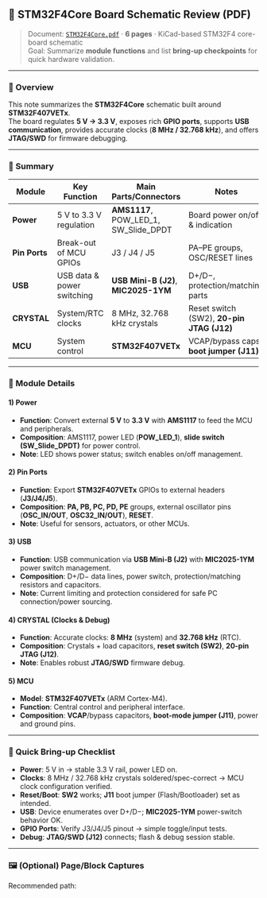 ## 📘 STM32F4Core Board Schematic Review (PDF)

> Document: [`STM32F4Core.pdf`](STM32F4-Demo-Board.pdf) · **6 pages** · KiCad-based STM32F4 core-board schematic  
> Goal: Summarize **module functions** and list **bring-up checkpoints** for quick hardware validation.

---

### 🔎 Overview
This note summarizes the **STM32F4Core** schematic built around **STM32F407VETx**.  
The board regulates **5 V → 3.3 V**, exposes rich **GPIO ports**, supports **USB communication**, provides accurate clocks (**8 MHz / 32.768 kHz**), and offers **JTAG/SWD** for firmware debugging.

---

### 🧭 Summary

| Module | Key Function | Main Parts/Connectors | Notes |
|---|---|---|---|
| **Power** | 5 V to 3.3 V regulation | **AMS1117**, POW_LED_1, SW_Slide_DPDT | Board power on/off & indication |
| **Pin Ports** | Break-out of MCU GPIOs | J3 / J4 / J5 | PA–PE groups, OSC/RESET lines |
| **USB** | USB data & power switching | **USB Mini-B (J2)**, **MIC2025-1YM** | D+/D−, protection/matching parts |
| **CRYSTAL** | System/RTC clocks | 8 MHz, 32.768 kHz crystals | Reset switch (SW2), **20-pin JTAG (J12)** |
| **MCU** | System control | **STM32F407VETx** | VCAP/bypass caps, **boot jumper (J11)** |

---

### 🧩 Module Details

#### 1) Power
- **Function**: Convert external **5 V** to **3.3 V** with **AMS1117** to feed the MCU and peripherals.  
- **Composition**: AMS1117, power LED (**POW_LED_1**), **slide switch (SW_Slide_DPDT)** for power control.  
- **Note**: LED shows power status; switch enables on/off management.

#### 2) Pin Ports
- **Function**: Export **STM32F407VETx** GPIOs to external headers (**J3/J4/J5**).  
- **Composition**: **PA, PB, PC, PD, PE** groups, external oscillator pins (**OSC_IN/OUT**, **OSC32_IN/OUT**), **RESET**.  
- **Note**: Useful for sensors, actuators, or other MCUs.

#### 3) USB
- **Function**: USB communication via **USB Mini-B (J2)** with **MIC2025-1YM** power switch management.  
- **Composition**: D+/D− data lines, power switch, protection/matching resistors and capacitors.  
- **Note**: Current limiting and protection considered for safe PC connection/power sourcing.

#### 4) CRYSTAL (Clocks & Debug)
- **Function**: Accurate clocks: **8 MHz** (system) and **32.768 kHz** (RTC).  
- **Composition**: Crystals + load capacitors, **reset switch (SW2)**, **20-pin JTAG (J12)**.  
- **Note**: Enables robust **JTAG/SWD** firmware debug.

#### 5) MCU
- **Model**: **STM32F407VETx** (ARM Cortex-M4).  
- **Function**: Central control and peripheral interface.  
- **Composition**: **VCAP**/bypass capacitors, **boot-mode jumper (J11)**, power and ground pins.

---

### 🧪 Quick Bring-up Checklist
- **Power**: 5 V in → stable 3.3 V rail, power LED on.  
- **Clocks**: 8 MHz / 32.768 kHz crystals soldered/spec-correct → MCU clock configuration verified.  
- **Reset/Boot**: **SW2** works; **J11** boot jumper (Flash/Bootloader) set as intended.  
- **USB**: Device enumerates over D+/D−; **MIC2025-1YM** power-switch behavior OK.  
- **GPIO Ports**: Verify J3/J4/J5 pinout → simple toggle/input tests.  
- **Debug**: **JTAG/SWD (J12)** connects; flash & debug session stable.

---

### 🖼️ (Optional) Page/Block Captures
Recommended path:
